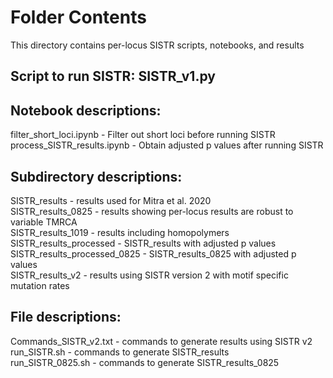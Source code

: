 # Folder Contents
This directory contains per-locus SISTR scripts, notebooks, and results

## Script to run SISTR: SISTR_v1.py

## Notebook descriptions:  
filter_short_loci.ipynb - Filter out short loci before running SISTR  
process_SISTR_results.ipynb - Obtain adjusted p values after running SISTR  

## Subdirectory descriptions:  
SISTR_results - results used for Mitra et al. 2020  
SISTR_results_0825 - results showing per-locus results are robust to variable TMRCA  
SISTR_results_1019 - results including homopolymers  
SISTR_results_processed - SISTR_results with adjusted p values  
SISTR_results_processed_0825 - SISTR_results_0825 with adjusted p values  
SISTR_results_v2 - results using SISTR version 2 with motif specific mutation rates  

## File descriptions:
Commands_SISTR_v2.txt - commands to generate results using SISTR v2  
run_SISTR.sh - commands to generate SISTR_results  
run_SISTR_0825.sh - commands to generate SISTR_results_0825  